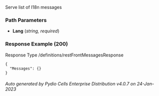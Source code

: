 






 
Serve list of I18n messages  


### Path Parameters

 - **Lang** (_string, required_) 




### Response Example (200)
Response Type /definitions/restFrontMessagesResponse

```
{
  "Messages": {}
}
```




###### Auto generated by Pydio Cells Enterprise Distribution v4.0.7 on 24-Jan-2023
